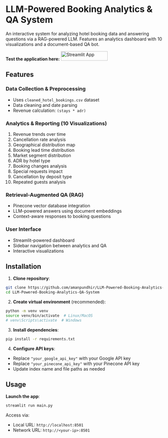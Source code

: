 # LLM-Powered Booking Analytics & QA System

An interactive system for analyzing hotel booking data and answering questions via a RAG-powered LLM. Features an analytics dashboard with 10 visualizations and a document-based QA bot.
<p>
  <strong>Test the application here:</strong>
  <a href="https://llm-powered-booking-analytics-app-system.streamlit.app/">
    <img src="https://static.streamlit.io/badges/streamlit_badge_black_white.svg" alt="Streamlit App" width="150" height="30">
  </a>
</p>


## Features

### Data Collection & Preprocessing
- Uses `cleaned_hotel_bookings.csv` dataset
- Data cleaning and date parsing
- Revenue calculation: `(stays * adr)`

### Analytics & Reporting (10 Visualizations)
1. Revenue trends over time
2. Cancellation rate analysis
3. Geographical distribution map
4. Booking lead time distribution
5. Market segment distribution
6. ADR by hotel type
7. Booking changes analysis
8. Special requests impact
9. Cancellation by deposit type
10. Repeated guests analysis

### Retrieval-Augmented QA (RAG)
- Pinecone vector database integration
- LLM-powered answers using document embeddings
- Context-aware responses to booking questions

### User Interface
- Streamlit-powered dashboard
- Sidebar navigation between analytics and QA
- Interactive visualizations

## Installation

1. **Clone repository**:
```bash
git clone https://github.com/amanpundhir/LLM-Powered-Booking-Analytics-QA-System.git
cd LLM-Powered-Booking-Analytics-QA-System
```

2. **Create virtual environment** (recommended):
```bash
python -m venv venv
source venv/bin/activate  # Linux/MacOS
# venv\Scripts\activate  # Windows
```

3. **Install dependencies**:
```bash
pip install -r requirements.txt
```

4. **Configure API keys**:
- Replace `"your_google_api_key"` with your Google API key
- Replace `"your_pinecone_api_key"` with your Pinecone API key
- Update index name and file paths as needed

## Usage

**Launch the app**:
```bash
streamlit run main.py
```

Access via:
- Local URL: `http://localhost:8501`
- Network URL: `http://<your-ip>:8501`


